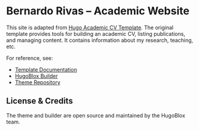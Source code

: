# Bernardo Rivas – Academic Website

This site is adapted from [Hugo Academic CV Template](https://github.com/HugoBlox/theme-academic-cv). 
The original template provides tools for building an academic CV, listing publications, and managing content.
It contains information about my research, teaching, etc.

For reference, see:
- [Template Documentation](https://docs.hugoblox.com/)
- [HugoBlox Builder](https://hugoblox.com)
- [Theme Repository](https://github.com/HugoBlox/theme-academic-cv)

## License & Credits

The theme and builder are open source and maintained by the HugoBlox team.
